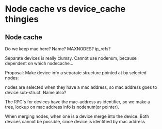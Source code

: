 # Node cache vs device_cache thingies

## Node cache

Do we keep mac here? Name?
MAXNODES?
ip_refs?


Separate devices is really clumsy. Cannot use nodenum, because dependent on which nodecache...

Proposal:
Make device info a separate structure pointed at by selected nodes:

nodes are selected when they have a mac address, so mac address goes to device sub-struct. Name also?

The RPC's for devices have the mac-address as identifier, so we make a tree, lookup on mac address info is nodenum(or pointer).

When merging nodes, when one is a device merge into the device.
Both devices cannot be possible, since device is identified by mac address
